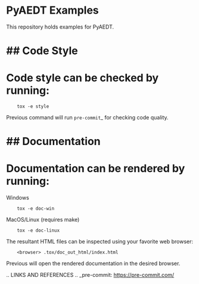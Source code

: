 # PyAEDT Examples

This repository holds examples for PyAEDT.

# ## Code Style
#
# Code style can be checked by running:

```
    tox -e style
```

Previous command will run `pre-commit`_ for checking code quality.


# ## Documentation
#
# Documentation can be rendered by running:

Windows

```
    tox -e doc-win
```

MacOS/Linux (requires make)

```
    tox -e doc-linux
```

The resultant HTML files can be inspected using your favorite web browser:

```
    <browser> .tox/doc_out_html/index.html
```

Previous will open the rendered documentation in the desired browser.

.. LINKS AND REFERENCES
.. _pre-commit: https://pre-commit.com/
